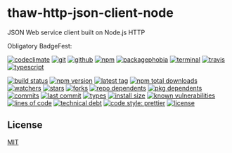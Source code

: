# thaw-http-json-client-node
JSON Web service client built on Node.js HTTP

Obligatory BadgeFest:

[![codeclimate][codeclimate-badge-image]][codeclimate-url]
[![git][git-badge-image]][git-url]
[![github][github-badge-image]][github-url]
[![npm][npm-badge-image]][npm-url]
[![packagephobia][packagephobia-badge-image]][packagephobia-url]
[![terminal][terminal-badge-image]][terminal-url]
[![travis][travis-badge-image]][travis-url]
[![typescript][typescript-badge-image]][typescript-url]

[![build status][build-status-badge-image]][build-status-url]
[![npm version][npm-version-badge-image]][npm-version-url]
[![latest tag][latest-tag-badge-image]][latest-tag-url]
[![npm total downloads][npm-total-downloads-badge-image]][npm-total-downloads-url]
[![watchers][watchers-badge-image]][watchers-url]
[![stars][stars-badge-image]][stars-url]
[![forks][forks-badge-image]][forks-url]
[![repo dependents][repo-dependents-badge-image]][repo-dependents-url]
[![pkg dependents][pkg-dependents-badge-image]][pkg-dependents-url]
[![commits][commits-badge-image]][commits-url]
[![last commit][last-commit-badge-image]][last-commit-url]
[![types][types-badge-image]][types-url]
[![install size][install-size-badge-image]][install-size-url]
[![known vulnerabilities][known-vulnerabilities-badge-image]][known-vulnerabilities-url]
[![lines of code][lines-of-code-badge-image]][lines-of-code-url]
[![technical debt][technical-debt-badge-image]][technical-debt-url]
[![code style: prettier][prettier-badge-image]][prettier-url]
[![license][license-badge-image]][license-url]

<!-- [![dependents](https://badgen.net/npm/dependents/thaw-http-json-client-node)](https://badgen.net/npm/dependents/thaw-http-json-client-node) -->

## License
[MIT](https://choosealicense.com/licenses/mit/)

[codeclimate-badge-image]: https://badgen.net/badge/icon/codeclimate?icon=codeclimate&label
[codeclimate-url]: https://codeclimate.com
[git-badge-image]: https://badgen.net/badge/icon/git?icon=git&label
[git-url]: https://git-scm.com
[github-badge-image]: https://badgen.net/badge/icon/github?icon=github&label
[github-url]: https://github.com
[npm-badge-image]: https://badgen.net/badge/icon/npm?icon=npm&label
[npm-url]: https://npmjs.com
[packagephobia-badge-image]: https://badgen.net/badge/icon/packagephobia?icon=packagephobia&label
[packagephobia-url]: https://packagephobia.com/
[terminal-badge-image]: https://badgen.net/badge/icon/terminal?icon=terminal&label
[terminal-url]: https://en.wikipedia.org/wiki/History_of_Unix
[travis-badge-image]: https://badgen.net/badge/icon/travis?icon=travis&label
[travis-url]: https://travis-ci.com
[typescript-badge-image]: https://badgen.net/badge/icon/typescript?icon=typescript&label
[typescript-url]: https://www.typescriptlang.org

[build-status-badge-image]: https://secure.travis-ci.org/tom-weatherhead/thaw-http-json-client-node.svg
[build-status-url]: https://travis-ci.org/tom-weatherhead/thaw-http-json-client-node
[npm-version-badge-image]: https://img.shields.io/npm/v/thaw-http-json-client-node.svg
[npm-version-url]: https://www.npmjs.com/package/thaw-http-json-client-node
[latest-tag-badge-image]: https://badgen.net/github/tag/tom-weatherhead/thaw-http-json-client-node
[latest-tag-url]: https://github.com/tom-weatherhead/thaw-http-json-client-node/tags
[npm-total-downloads-badge-image]: https://img.shields.io/npm/dt/thaw-http-json-client-node.svg
[npm-total-downloads-url]: https://www.npmjs.com/package/thaw-http-json-client-node
[watchers-badge-image]: https://badgen.net/github/watchers/tom-weatherhead/thaw-http-json-client-node
[watchers-url]: https://github.com/tom-weatherhead/thaw-http-json-client-node/watchers
[stars-badge-image]: https://badgen.net/github/stars/tom-weatherhead/thaw-http-json-client-node
[stars-url]: https://github.com/tom-weatherhead/thaw-http-json-client-node/stargazers
[forks-badge-image]: https://badgen.net/github/forks/tom-weatherhead/thaw-http-json-client-node
[forks-url]: https://github.com/tom-weatherhead/thaw-http-json-client-node/network/members
[repo-dependents-badge-image]: https://badgen.net/github/dependents-repo/tom-weatherhead/thaw-http-json-client-node
[repo-dependents-url]: https://badgen.net/github/dependents-repo/tom-weatherhead/thaw-http-json-client-node
[pkg-dependents-badge-image]: https://badgen.net/github/dependents-pkg/tom-weatherhead/thaw-http-json-client-node
[pkg-dependents-url]: https://badgen.net/github/dependents-pkg/tom-weatherhead/thaw-http-json-client-node
[commits-badge-image]: https://badgen.net/github/commits/tom-weatherhead/thaw-http-json-client-node
[commits-url]: https://github.com/tom-weatherhead/thaw-http-json-client-node/commits/master
[last-commit-badge-image]: https://badgen.net/github/last-commit/tom-weatherhead/thaw-http-json-client-node
[last-commit-url]: https://badgen.net/github/last-commit/tom-weatherhead/thaw-http-json-client-node
[types-badge-image]: https://badgen.net/npm/types/thaw-http-json-client-node
[types-url]: https://badgen.net/npm/types/thaw-http-json-client-node
[install-size-badge-image]: https://badgen.net/packagephobia/install/thaw-http-json-client-node
[install-size-url]: https://badgen.net/packagephobia/install/thaw-http-json-client-node
[known-vulnerabilities-badge-image]: https://snyk.io/test/github/tom-weatherhead/thaw-http-json-client-node/badge.svg?targetFile=package.json&package-lock.json
[known-vulnerabilities-url]: https://snyk.io/test/github/tom-weatherhead/thaw-http-json-client-node?targetFile=package.json&package-lock.json
[lines-of-code-badge-image]: https://badgen.net/codeclimate/loc/tom-weatherhead/thaw-http-json-client-node
[lines-of-code-url]: https://badgen.net/codeclimate/loc/tom-weatherhead/thaw-http-json-client-node
[technical-debt-badge-image]: https://badgen.net/codeclimate/tech-debt/tom-weatherhead/thaw-http-json-client-node
[technical-debt-url]: https://badgen.net/codeclimate/tech-debt/tom-weatherhead/thaw-http-json-client-node
[prettier-badge-image]: https://img.shields.io/badge/code_style-prettier-ff69b4.svg?style=flat-square
[prettier-url]: https://github.com/prettier/prettier
[license-badge-image]: https://img.shields.io/github/license/mashape/apistatus.svg
[license-url]: https://github.com/tom-weatherhead/thaw-http-json-client-node/blob/master/LICENSE
